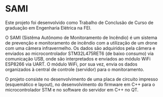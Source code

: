# SAMI
Este projeto foi desenvolvido como Trabalho de Conclusão de Curso de graduação em Engenharia Elétrica na FEI.

O SAMI (Sistêma Autônomo de Monitoramento de Incêndio) é um sistema de prevenção e monitoramento de incêndio com a utilização de um drone com uma câmera infravermelho. Os dados são adquiridos pela câmera e enviados ao microcontrolador STM32L475RET6 (de baixo consumo) via comunicação USB, onde são interpretados e enviados ao módulo WiFi ESP8266 via UART. O módulo WiFi, por sua vez, envia os dados organizados à central de controle (servidor) para o monitoramento. 

O projeto consiste no desenvolvimento de uma placa de circuito impresso (esquemático e layout), no desenvolvimento do firmware em C++ para o microcontrolador STM e no software do servidor em C++ no QT.
